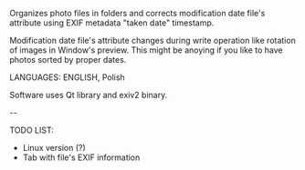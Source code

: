 Organizes photo files in folders and corrects modification date file's attribute using EXIF metadata "taken date" timestamp.

 Modification date file's attribute changes during write operation like rotation of images in Window's preview. This might be anoying if you like to have photos sorted by proper dates.

 LANGUAGES: ENGLISH, Polish

 Software uses Qt library and exiv2 binary.

 --

 TODO LIST:
 * Linux version (?)
 * Tab with file's EXIF information
